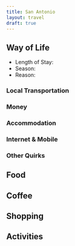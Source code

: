 ```yaml
---
title: San Antonio
layout: travel
draft: true
---
```

## Way of Life

* Length of Stay:
* Season:
* Reason:

### Local Transportation
### Money
### Accommodation
### Internet & Mobile
### Other Quirks
## Food
## Coffee
## Shopping
## Activities
